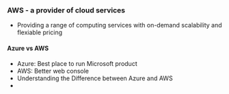### AWS - a provider of cloud services
- Providing a range of computing services with on-demand scalability and flexiable pricing
#### Azure vs AWS
- Azure: Best place to run Microsoft product
- AWS: Better web console
- Understanding the Difference between Azure and AWS
- 
<!--stackedit_data:
eyJoaXN0b3J5IjpbLTE1OTE2MDU2NDEsMTg4NTYxNjU1OSwxND
MyMzkwODQ2LC0yMDg4NzQ2NjEyLDczMDk5ODExNl19
-->